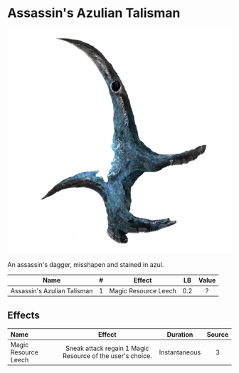 # Assassin's Azulian Talisman

![Copyrighted Image](Assassin'sAzulianTalisman.png)



An assassin's dagger, misshapen and stained in azul.



|            Name            | # |        Effect        | LB | Value |
| :-------------------------: | :-: | :------------------: | :-: | :---: |
| Assassin's Azulian Talisman | 1 | Magic Resource Leech | 0.2 |   ?   |

## Effects

| Name                 |                           Effect                           |   Duration   | Source |
| :------------------- | :--------------------------------------------------------: | :-----------: | :-----------: |
| Magic Resource Leech | Sneak attack regain 1 Magic Resource of the user's choice. | Instantaneous |       3       |
